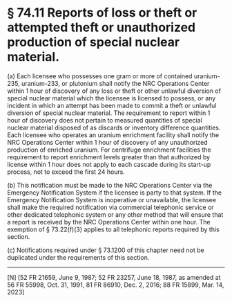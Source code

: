 # § 74.11   Reports of loss or theft or attempted theft or unauthorized production of special nuclear material.

(a) Each licensee who possesses one gram or more of contained uranium-235, uranium-233, or plutonium shall notify the NRC Operations Center within 1 hour of discovery of any loss or theft or other unlawful diversion of special nuclear material which the licensee is licensed to possess, or any incident in which an attempt has been made to commit a theft or unlawful diversion of special nuclear material. The requirement to report within 1 hour of discovery does not pertain to measured quantities of special nuclear material disposed of as discards or inventory difference quantities. Each licensee who operates an uranium enrichment facility shall notify the NRC Operations Center within 1 hour of discovery of any unauthorized production of enriched uranium. For centrifuge enrichment facilities the requirement to report enrichment levels greater than that authorized by license within 1 hour does not apply to each cascade during its start-up process, not to exceed the first 24 hours.


(b) This notification must be made to the NRC Operations Center via the Emergency Notification System if the licensee is party to that system. If the Emergency Notification System is inoperative or unavailable, the licensee shall make the required notification via commercial telephonic service or other dedicated telephonic system or any other method that will ensure that a report is received by the NRC Operations Center within one hour. The exemption of § 73.22(f)(3) applies to all telephonic reports required by this section. 


(c) Notifications required under § 73.1200 of this chapter need not be duplicated under the requirements of this section.



---

[N] [52 FR 21659, June 9, 1987; 52 FR 23257, June 18, 1987, as amended at 56 FR 55998, Oct. 31, 1991, 81 FR 86910, Dec. 2, 2016; 88 FR 15899, Mar. 14, 2023]




